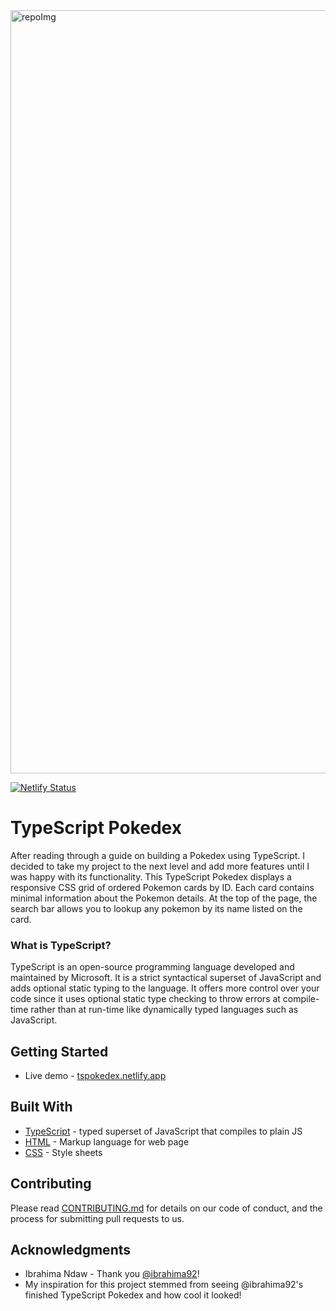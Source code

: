 <img width="1221" alt="repoImg" src="https://user-images.githubusercontent.com/48612525/83679747-c1008100-a594-11ea-8f4a-2f68e2b8da4b.png">

[![Netlify Status](https://api.netlify.com/api/v1/badges/579eac3e-4aed-4d44-818b-464ee01202b0/deploy-status)](https://app.netlify.com/sites/tscriptpokedex/deploys)

# TypeScript Pokedex
After reading through a guide on building a Pokedex using TypeScript. I decided to take my project to the next level and add more features until I was happy with its functionality. This TypeScript Pokedex displays a responsive CSS grid of ordered Pokemon cards by ID. Each card contains minimal information about the Pokemon details. At the top of the page, the search bar allows you to lookup any pokemon by its name listed on the card. 

### What is TypeScript?
TypeScript is an open-source programming language developed and maintained by Microsoft. It is a strict syntactical superset of JavaScript and adds optional static typing to the language. It offers more control over your code since it uses optional static type checking to throw errors at compile-time rather than at run-time like dynamically typed languages such as JavaScript. 

## Getting Started

* Live demo - [tspokedex.netlify.app](https://tspokedex.netlify.app/)


## Built With

* [TypeScript](https://www.typescriptlang.org/docs/) - typed superset of JavaScript that compiles to plain JS
* [HTML](https://developer.mozilla.org/en-US/docs/Web/HTML) - Markup language for web page
* [CSS](https://developer.mozilla.org/en-US/docs/Web/CSS) - Style sheets

## Contributing

Please read [CONTRIBUTING.md](https://github.com/tannercd/typescript-pokedex/blob/master/CONTRIBUTING.md) for details on our code of conduct, and the process for submitting pull requests to us.

## Acknowledgments

* Ibrahima Ndaw - Thank you [@ibrahima92](https://github.com/ibrahima92)! 
* My inspiration for this project stemmed from seeing @ibrahima92's finished TypeScript Pokedex and how cool it looked!


